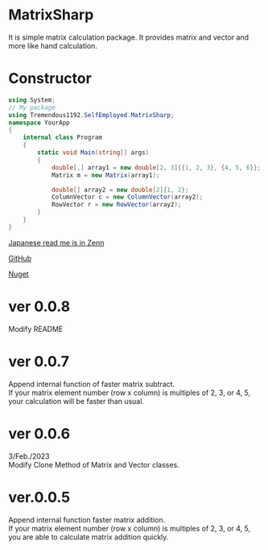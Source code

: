# MatrixSharp
It is simple matrix calculation package.
It provides matrix and vector and more like hand calculation.

# Constructor
```cs
using System;
// My package
using Tremendous1192.SelfEmployed.MatrixSharp;
namespace YourApp
{
    internal class Program
    {
        static void Main(string[] args)
        {
            double[,] array1 = new double[2, 3]{{1, 2, 3}, {4, 5, 6}};
            Matrix m = new Matrix(array1);

            double[] array2 = new double[2]{1, 2};
            ColumnVector c = new ColumnVector(array2);
            RowVector r = new RowVector(array2);
        }
    }
}
```

[Japanese read me is in Zenn](https://zenn.dev/tremendous1192/articles/824b2d32381173)

[GitHub](https://github.com/Tremendous1192/MatrixSharp)

[Nuget](https://www.nuget.org/packages/MatrixSharp/)


# ver 0.0.8
Modify README

# ver 0.0.7
Append internal function of faster matrix subtract.  
If your matrix element number (row x column) is multiples of 2, 3, or 4, 5, your calculation will be faster than usual.

# ver 0.0.6  
3/Feb./2023  
Modify Clone Method of Matrix and Vector classes.

# ver.0.0.5
Append internal function faster matrix addition.  
If your matrix element number (row x column) is multiples of 2, 3, or 4, 5, you are able to calculate matrix addition quickly.